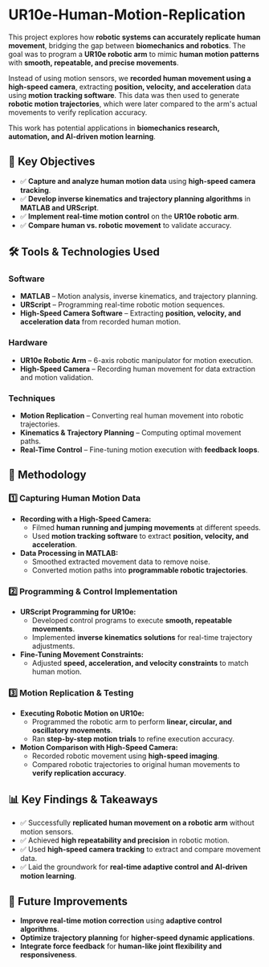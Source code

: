 # UR10e-Human-Motion-Replication

This project explores how **robotic systems can accurately replicate human movement**, bridging the gap between **biomechanics and robotics**. The goal was to program a **UR10e robotic arm** to mimic **human motion patterns** with **smooth, repeatable, and precise movements**.  

Instead of using motion sensors, we **recorded human movement using a high-speed camera**, extracting **position, velocity, and acceleration** data using **motion tracking software**. This data was then used to generate **robotic motion trajectories**, which were later compared to the arm's actual movements to verify replication accuracy.  

This work has potential applications in **biomechanics research, automation, and AI-driven motion learning**.  



## 🔬 **Key Objectives**
- ✅ **Capture and analyze human motion data** using **high-speed camera tracking**.  
- ✅ **Develop inverse kinematics and trajectory planning algorithms** in **MATLAB and URScript**.  
- ✅ **Implement real-time motion control** on the **UR10e robotic arm**.  
- ✅ **Compare human vs. robotic movement** to validate accuracy.  


## 🛠 **Tools & Technologies Used**
### **Software**
- **MATLAB** – Motion analysis, inverse kinematics, and trajectory planning.  
- **URScript** – Programming real-time robotic motion sequences.  
- **High-Speed Camera Software** – Extracting **position, velocity, and acceleration data** from recorded human motion.  

### **Hardware**
- **UR10e Robotic Arm** – 6-axis robotic manipulator for motion execution.  
- **High-Speed Camera** – Recording human movement for data extraction and motion validation.  

### **Techniques**
- **Motion Replication** – Converting real human movement into robotic trajectories.  
- **Kinematics & Trajectory Planning** – Computing optimal movement paths.  
- **Real-Time Control** – Fine-tuning motion execution with **feedback loops**.  


## 🔬 **Methodology**
### **1️⃣ Capturing Human Motion Data**
- **Recording with a High-Speed Camera:**  
  - Filmed **human running and jumping movements** at different speeds.  
  - Used **motion tracking software** to extract **position, velocity, and acceleration**.  
- **Data Processing in MATLAB:**  
  - Smoothed extracted movement data to remove noise.  
  - Converted motion paths into **programmable robotic trajectories**.  

### **2️⃣ Programming & Control Implementation**
- **URScript Programming for UR10e:**  
  - Developed control programs to execute **smooth, repeatable movements**.  
  - Implemented **inverse kinematics solutions** for real-time trajectory adjustments.  
- **Fine-Tuning Movement Constraints:**  
  - Adjusted **speed, acceleration, and velocity constraints** to match human motion.  

### **3️⃣ Motion Replication & Testing**
- **Executing Robotic Motion on UR10e:**  
  - Programmed the robotic arm to perform **linear, circular, and oscillatory movements**.  
  - Ran **step-by-step motion trials** to refine execution accuracy.  
- **Motion Comparison with High-Speed Camera:**  
  - Recorded robotic movement using **high-speed imaging**.  
  - Compared robotic trajectories to original human movements to **verify replication accuracy**.  


## 📊 **Key Findings & Takeaways**
- ✅ Successfully **replicated human movement on a robotic arm** without motion sensors.  
- ✅ Achieved **high repeatability and precision** in robotic motion.  
- ✅ Used **high-speed camera tracking** to extract and compare movement data.  
- ✅ Laid the groundwork for **real-time adaptive control and AI-driven motion learning**.  


## 🚀 **Future Improvements**
- **Improve real-time motion correction** using **adaptive control algorithms**.  
- **Optimize trajectory planning** for **higher-speed dynamic applications**.  
- **Integrate force feedback** for **human-like joint flexibility and responsiveness**.  

